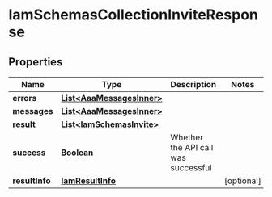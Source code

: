 

# IamSchemasCollectionInviteResponse


## Properties

| Name | Type | Description | Notes |
|------------ | ------------- | ------------- | -------------|
|**errors** | [**List&lt;AaaMessagesInner&gt;**](AaaMessagesInner.md) |  |  |
|**messages** | [**List&lt;AaaMessagesInner&gt;**](AaaMessagesInner.md) |  |  |
|**result** | [**List&lt;IamSchemasInvite&gt;**](IamSchemasInvite.md) |  |  |
|**success** | **Boolean** | Whether the API call was successful |  |
|**resultInfo** | [**IamResultInfo**](IamResultInfo.md) |  |  [optional] |



